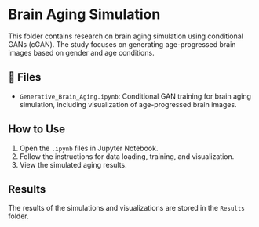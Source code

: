 # Brain Aging Simulation

This folder contains research on brain aging simulation using conditional GANs (cGAN). The study focuses on generating age-progressed brain images based on gender and age conditions.

## 📂 Files
- `Generative_Brain_Aging.ipynb`: Conditional GAN training for brain aging simulation, including visualization of age-progressed brain images.


## How to Use
1. Open the `.ipynb` files in Jupyter Notebook.
2. Follow the instructions for data loading, training, and visualization.
3. View the simulated aging results.

## Results
The results of the simulations and visualizations are stored in the `Results` folder.

